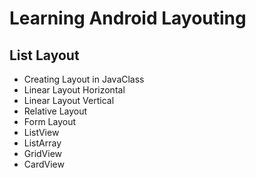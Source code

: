 # Learning Android Layouting
## List Layout
* Creating Layout in JavaClass
* Linear Layout Horizontal
* Linear Layout Vertical
* Relative Layout
* Form Layout
* ListView
* ListArray
* GridView
* CardView
